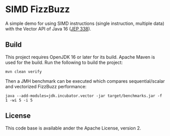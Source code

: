 # SIMD FizzBuzz

A simple demo for using SIMD instructions (single instruction, multiple data) with the Vector API of Java 16
([JEP 338](https://openjdk.java.net/jeps/338)).

## Build

This project requires OpenJDK 16 or later for its build.
Apache Maven is used for the build.
Run the following to build the project:

```shell
mvn clean verify
```

Then a JMH benchmark can be executed which compares sequential/scalar and vectorized FizzBuzz performance:

```shell
java --add-modules=jdk.incubator.vector -jar target/benchmarks.jar -f 1 -wi 5 -i 5
```

## License

This code base is available ander the Apache License, version 2.
